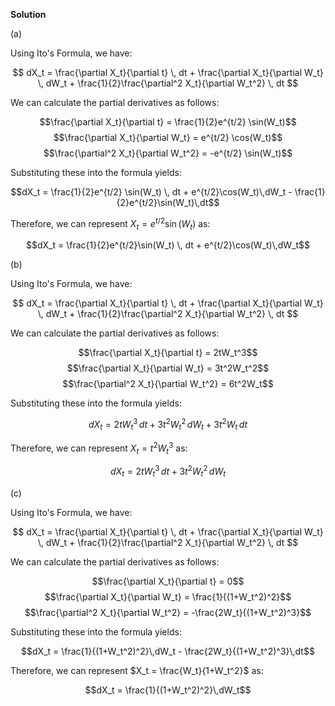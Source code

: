 

**Solution**

(a)

Using Ito's Formula, we have:

$$ dX_t = \frac{\partial X_t}{\partial t} \, dt + \frac{\partial X_t}{\partial W_t} \, dW_t + \frac{1}{2}\frac{\partial^2 X_t}{\partial W_t^2} \, dt $$

We can calculate the partial derivatives as follows:

$$\frac{\partial X_t}{\partial t} = \frac{1}{2}e^{t/2} \sin(W_t)$$
$$\frac{\partial X_t}{\partial W_t} = e^{t/2} \cos(W_t)$$
$$\frac{\partial^2 X_t}{\partial W_t^2} = -e^{t/2} \sin(W_t)$$

Substituting these into the formula yields:

$$dX_t = \frac{1}{2}e^{t/2} \sin(W_t) \, dt + e^{t/2}\cos(W_t)\,dW_t - \frac{1}{2}e^{t/2}\sin(W_t)\,dt$$

Therefore, we can represent $X_t = e^{t/2}\sin(W_t)$ as: 

$$dX_t = \frac{1}{2}e^{t/2}\sin(W_t) \, dt + e^{t/2}\cos(W_t)\,dW_t$$

(b)

Using Ito's Formula, we have:

$$ dX_t = \frac{\partial X_t}{\partial t} \, dt + \frac{\partial X_t}{\partial W_t} \, dW_t + \frac{1}{2}\frac{\partial^2 X_t}{\partial W_t^2} \, dt $$

We can calculate the partial derivatives as follows:

$$\frac{\partial X_t}{\partial t} = 2tW_t^3$$
$$\frac{\partial X_t}{\partial W_t} = 3t^2W_t^2$$
$$\frac{\partial^2 X_t}{\partial W_t^2} = 6t^2W_t$$

Substituting these into the formula yields:

$$dX_t = 2tW_t^3 \, dt + 3t^2W_t^2 \, dW_t + 3t^2W_t \, dt$$

Therefore, we can represent $X_t = t^2W_t^3$ as: 

$$dX_t = 2tW_t^3 \, dt + 3t^2W_t^2 \, dW_t$$

(c)

Using Ito's Formula, we have:

$$ dX_t = \frac{\partial X_t}{\partial t} \, dt + \frac{\partial X_t}{\partial W_t} \, dW_t + \frac{1}{2}\frac{\partial^2 X_t}{\partial W_t^2} \, dt $$

We can calculate the partial derivatives as follows:

$$\frac{\partial X_t}{\partial t} = 0$$
$$\frac{\partial X_t}{\partial W_t} = \frac{1}{(1+W_t^2)^2}$$
$$\frac{\partial^2 X_t}{\partial W_t^2} = -\frac{2W_t}{(1+W_t^2)^3}$$

Substituting these into the formula yields:

$$dX_t = \frac{1}{(1+W_t^2)^2}\,dW_t - \frac{2W_t}{(1+W_t^2)^3}\,dt$$

Therefore, we can represent $X_t = \frac{W_t}{1+W_t^2}$ as: 

$$dX_t = \frac{1}{(1+W_t^2)^2}\,dW_t$$